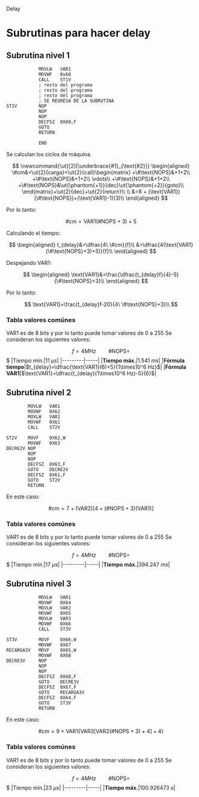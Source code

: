 Delay

# Subrutinas para hacer delay
## Subrutina nivel 1
```mpasm
			MOVLW 	VAR1
			MOVWF	0x60
			CALL	ST1V
			; resto del programa
			; resto del programa
			; resto del programa
			; SE REGRESA DE LA SUBRUTINA
ST1V		NOP
			NOP
			NOP
			DECFSZ	0X60,F
			GOTO
			RETURN
			
			END
```
Se calculan los ciclos de máquina.

$$
\newcommand{\ut}[2]{\underbrace{#1}_{\text{#2}}}
\begin{aligned}
\#cm&=\ut{2}{carga}+\ut{2}{call}\begin{matrix}
+\#\text{NOPS}&+1+2\\
+\#\text{NOPS}&+1+2\\
\vdots\\
+\#\text{NOPS}&+1+2\\
+\#\text{NOPS}&\ut{\phantom{+1}}{dec}\ut{\phantom{+2}}{goto}\\
\end{matrix}+\ut{2}{dec}+\ut{2}{return}\\
\\
&=8 + (\text{VAR1})(\#\text{NOPS})+(\text{VAR1}-1)(3)\\
\end{aligned}
$$

Por lo tanto:

$$
\#cm=\text{VAR1}(\#\text{NOPS}+3)+5
$$

Calculando el tiempo:

$$
\begin{aligned}
t_{delay}&=\dfrac{4\ \#cm}{f}\\
&=\dfrac{4(\text{VAR1}(\#\text{NOPS}+3)+5)}{f}\\
\end{aligned}
$$

Despejando $\text{VAR1}$:

$$
\begin{aligned}
\text{VAR1}&=\frac{\dfrac{t_{delay}f}{4}-5}{\#\text{NOPS}+3}\\
\end{aligned}
$$

Por lo tanto:

$$
\text{VAR1}=\frac{t_{delay}f-20}{4\ \#\text{NOPS}+3}\\
$$

### Tabla valores comúnes
$\text{VAR1}$ es de 8 bits y por lo tanto puede tomar valores de 0 a 255
Se consideran los siguientes valores:

$$f=4MHz\quad\quad \#\text{NOPS}=$$
$
|Tiempo mín.|$11\ \mu s$|
|---------|-----|
|**Tiempo máx.**|$1.541\ ms$|
|**Fórmula tiempo**|$t_{delay}=\dfrac{\text{VAR1}(6)+5}{1\times10^6 Hz}$|
|**Fórmula $\text{VAR1}$**|$\text{VAR1}=\dfrac{t_{delay}(1\times10^6 Hz)-5}{6}$|

## Subrutina nivel 2
```
		MOVLW	VAR1
		MOVWF	0X62
		MOVLW	VAR2
		MOVWF	0X61
		CALL	ST2V

ST2V	MOVF 	0X62,W
		MOVWF	0X63
DECRE2V	NOP
		NOP
		NOP
		DECFSZ	0X63,F
		GOTO	DECRE2V
		DECFSZ	0X61,F
		GOTO	ST2V
		RETURN
```
En este caso:

$$
\#cm=7+(\text{VAR2})[4+(\#\text{NOPS}+3)(\text{VAR1})]
$$

### Tabla valores comúnes
$\text{VAR1}$ es de 8 bits y por lo tanto puede tomar valores de 0 a 255
Se consideran los siguientes valores:

$$f=4MHz\quad\quad \#\text{NOPS}=$$
$
|Tiempo mín.|$17\ \mu s$|
|---------|-----|
|**Tiempo máx.**|$394.247\ ms$|

## Subrutina nivel 3
```
			MOVLW	VAR1
			MOVWF	0X64
			MOVLW	VAR2
			MOVWF	0X65
			MOVLW	VAR3
			MOVWF	0X66
			CALL	ST3V
			
ST3V		MOVF	0X66,W
			MOVWF	0X67
RECARGA3V	MOVF	0X65,W
			MOVWF 	0X68
DECRE3V		NOP
			NOP
			NOP
			DECFSZ	0X68,F
			GOTO	DECRE3V
			DECFSZ	0X67,F
			GOTO	RECARGA3V
			DECFSZ	0X64,F
			GOTO	ST3V
			RETURN
```
En este caso:

$$
\#cm=9+\text{VAR1}\Big\{\text{VAR3}\big[\text{VAR2}(\#\text{NOPS}+3)+4\big]+4\Big\}
$$

### Tabla valores comúnes
$\text{VAR1}$ es de 8 bits y por lo tanto puede tomar valores de 0 a 255
Se consideran los siguientes valores:

$$f=4MHz\quad\quad \#\text{NOPS}=$$
$
|Tiempo mín.|$23\ \mu s$|
|---------|-----|
|**Tiempo máx.**|$100.926473\ s$|